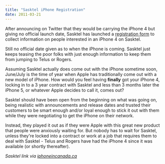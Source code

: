 ```yaml
---
title: "Sasktel iPhone Registration"
date: 2011-03-21
---
```

<p>After announcing on Twitter that they would be carrying the iPhone 4 but giving no official launch date, Sasktel has launched a <a href="https://www.sasktel.com/forms/iphone-registration.html">registration form</a> to collect information on people interested in an iPhone 4 on Sasktel.</p>
<p>Still no official date given as to when the iPhone is coming. Sasktel just keeps teasing the poor folks with just enough information to keep them from jumping to Telus or Rogers.</p>
<p>Assuming Sasktel actually does come out with the iPhone sometime soon, June/July is the time of year when Apple has traditionally come out with a new model of iPhone. How would you feel having <strong>finally</strong> got your iPhone 4, locking in to a 3 year contract with Sasktel and less than 3 months later the iPhone 5, or whatever Apple decides to call it, comes out?</p>
<p>Sasktel should have been open from the beginning on what was going on, being realistic with announcements and release dates and trusted their customers to be smart enough and/or loyal enough to stick it out with them while they were negotiating to get the iPhone on their network.</p>
<p>Instead, they played it out as if they were Apple with this great new product that people were anxiously waiting for. But nobody has to wait for Sasktel, unless they're locked into a contract or work at a job that requires them to deal with Sasktel - Telus and Rogers have had the iPhone 4 since it was available (or shortly thereafter).</p>
<p><em>Sasktel link via <a href="https://www.iphoneincanada.ca/iphone4/sasktel-posts-iphone-4-information-registration-form/">iphoneincanada.ca</a></em></p>
